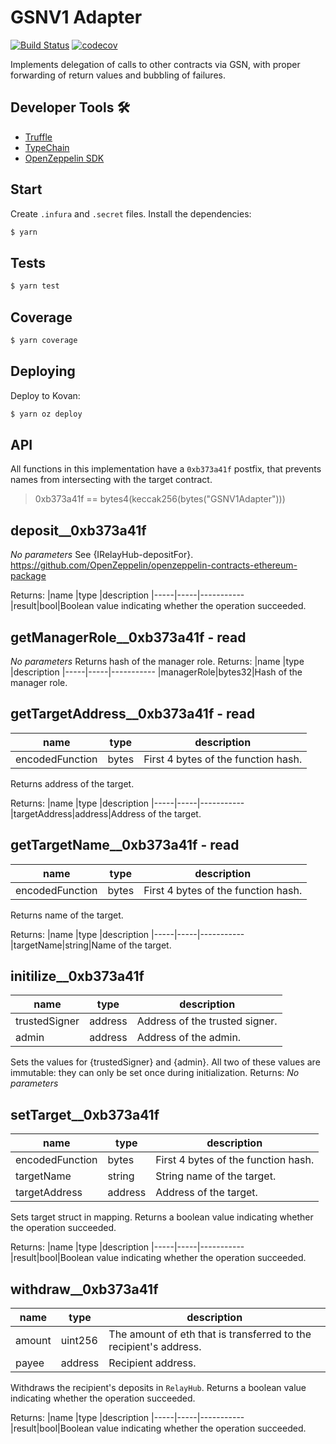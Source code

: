 # GSNV1 Adapter

[![Build Status](https://travis-ci.com/akropolisio/gsn-v1-adapter.svg?branch=master)](https://travis-ci.com/akropolisio/gsn-v1-adapter)
[![codecov](https://codecov.io/gh/akropolisio/gsn-v1-adapter/branch/master/graph/badge.svg)](https://codecov.io/gh/akropolisio/gsn-v1-adapter)

Implements delegation of calls to other contracts via GSN, with proper forwarding of return values and bubbling of failures.

## Developer Tools 🛠️

- [Truffle](https://trufflesuite.com/)
- [TypeChain](https://github.com/ethereum-ts/TypeChain)
- [OpenZeppelin SDK](https://openzeppelin.com)

## Start

Create `.infura` and `.secret` files. Install the dependencies:

```bash
$ yarn
```

## Tests

```bash
$ yarn test
```

## Coverage

```bash
$ yarn coverage
```

## Deploying

Deploy to Kovan:

```bash
$ yarn oz deploy
```

## API

All functions in this implementation have a `0xb373a41f` postfix, that prevents names from intersecting with the target contract.

> 0xb373a41f == bytes4(keccak256(bytes("GSNV1Adapter")))

## deposit\_\_0xb373a41f

_No parameters_
See {IRelayHub-depositFor}. https://github.com/OpenZeppelin/openzeppelin-contracts-ethereum-package

Returns:
|name |type |description
|-----|-----|-----------
|result|bool|Boolean value indicating whether the operation succeeded.

## getManagerRole\_\_0xb373a41f - read

_No parameters_
Returns hash of the manager role.
Returns:
|name |type |description
|-----|-----|-----------
|managerRole|bytes32|Hash of the manager role.

## getTargetAddress\_\_0xb373a41f - read

| name            | type  | description                         |
| --------------- | ----- | ----------------------------------- |
| encodedFunction | bytes | First 4 bytes of the function hash. |

Returns address of the target.

Returns:
|name |type |description
|-----|-----|-----------
|targetAddress|address|Address of the target.

## getTargetName\_\_0xb373a41f - read

| name            | type  | description                         |
| --------------- | ----- | ----------------------------------- |
| encodedFunction | bytes | First 4 bytes of the function hash. |

Returns name of the target.

Returns:
|name |type |description
|-----|-----|-----------
|targetName|string|Name of the target.

## initilize\_\_0xb373a41f

| name          | type    | description                    |
| ------------- | ------- | ------------------------------ |
| trustedSigner | address | Address of the trusted signer. |
| admin         | address | Address of the admin.          |

Sets the values for {trustedSigner} and {admin}. All two of these values are immutable: they can only be set once during initialization.
Returns:
_No parameters_

## setTarget\_\_0xb373a41f

| name            | type    | description                         |
| --------------- | ------- | ----------------------------------- |
| encodedFunction | bytes   | First 4 bytes of the function hash. |
| targetName      | string  | String name of the target.          |
| targetAddress   | address | Address of the target.              |

Sets target struct in mapping. Returns a boolean value indicating whether the operation succeeded.

Returns:
|name |type |description
|-----|-----|-----------
|result|bool|Boolean value indicating whether the operation succeeded.

## withdraw\_\_0xb373a41f

| name   | type    | description                                                       |
| ------ | ------- | ----------------------------------------------------------------- |
| amount | uint256 | The amount of eth that is transferred to the recipient's address. |
| payee  | address | Recipient address.                                                |

Withdraws the recipient's deposits in `RelayHub`. Returns a boolean value indicating whether the operation succeeded.

Returns:
|name |type |description
|-----|-----|-----------
|result|bool|Boolean value indicating whether the operation succeeded.
